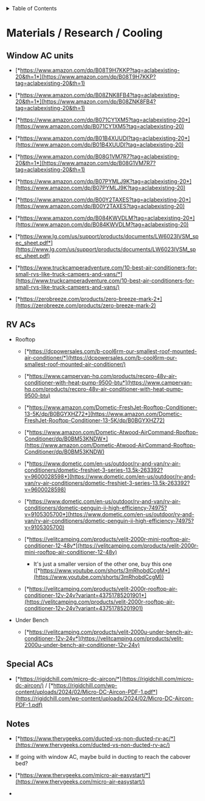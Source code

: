 <!-- START doctoc generated TOC please keep comment here to allow auto update -->
<!-- DON'T EDIT THIS SECTION, INSTEAD RE-RUN doctoc TO UPDATE -->
<details>
<summary>Table of Contents</summary>

- [Materials / Research / Cooling](#materials--research--cooling)
  - [Window AC units](#window-ac-units)
  - [RV ACs](#rv-acs)
  - [Special ACs](#special-acs)
  - [Notes](#notes)

</details>
<!-- END doctoc generated TOC please keep comment here to allow auto update -->

# Materials / Research / Cooling

## Window AC units

-   [*https://www.amazon.com/dp/B08T9H7KKP?tag=aclabexisting-20&th=1*](https://www.amazon.com/dp/B08T9H7KKP?tag=aclabexisting-20&th=1)

-   [*https://www.amazon.com/dp/B08ZNK8FB4?tag=aclabexisting-20&th=1*](https://www.amazon.com/dp/B08ZNK8FB4?tag=aclabexisting-20&th=1)

-   [*https://www.amazon.com/dp/B071CY1XM5?tag=aclabexisting-20*](https://www.amazon.com/dp/B071CY1XM5?tag=aclabexisting-20)

-   [*https://www.amazon.com/dp/B01B4XUUDI?tag=aclabexisting-20*](https://www.amazon.com/dp/B01B4XUUDI?tag=aclabexisting-20)

-   [*https://www.amazon.com/dp/B08G1VM7R7?tag=aclabexisting-20&th=1*](https://www.amazon.com/dp/B08G1VM7R7?tag=aclabexisting-20&th=1)

-   [*https://www.amazon.com/dp/B07PYMLJ9K?tag=aclabexisting-20*](https://www.amazon.com/dp/B07PYMLJ9K?tag=aclabexisting-20)

-   [*https://www.amazon.com/dp/B00Y2TAXES?tag=aclabexisting-20*](https://www.amazon.com/dp/B00Y2TAXES?tag=aclabexisting-20)

-   [*https://www.amazon.com/dp/B084KWVDLM?tag=aclabexisting-20*](https://www.amazon.com/dp/B084KWVDLM?tag=aclabexisting-20)

-   [*https://www.lg.com/us/support/products/documents/LW6023IVSM_spec_sheet.pdf*](https://www.lg.com/us/support/products/documents/LW6023IVSM_spec_sheet.pdf)

-   [*https://www.truckcamperadventure.com/10-best-air-conditioners-for-small-rvs-like-truck-campers-and-vans/*](https://www.truckcamperadventure.com/10-best-air-conditioners-for-small-rvs-like-truck-campers-and-vans/)

-   [*https://zerobreeze.com/products/zero-breeze-mark-2*](https://zerobreeze.com/products/zero-breeze-mark-2)

## RV ACs

-   Rooftop

    -   [*https://dcpowersales.com/b-cool6rm-our-smallest-roof-mounted-air-conditioner/*](https://dcpowersales.com/b-cool6rm-our-smallest-roof-mounted-air-conditioner/)

    -   [*https://www.campervan-hq.com/products/recpro-48v-air-conditioner-with-heat-pump-9500-btu*](https://www.campervan-hq.com/products/recpro-48v-air-conditioner-with-heat-pump-9500-btu)

    -   [*https://www.amazon.com/Dometic-FreshJet-Rooftop-Conditioner-13-5K/dp/B0BGYXHZ72*](https://www.amazon.com/Dometic-FreshJet-Rooftop-Conditioner-13-5K/dp/B0BGYXHZ72)

    -   [*https://www.amazon.com/Dometic-Atwood-AirCommand-Rooftop-Conditioner/dp/B0BM53KNDW*](https://www.amazon.com/Dometic-Atwood-AirCommand-Rooftop-Conditioner/dp/B0BM53KNDW)

    -   [*https://www.dometic.com/en-us/outdoor/rv-and-van/rv-air-conditioners/dometic-freshjet-3-series-13.5k-263392?v=9600028598*](https://www.dometic.com/en-us/outdoor/rv-and-van/rv-air-conditioners/dometic-freshjet-3-series-13.5k-263392?v=9600028598)

    -   [*https://www.dometic.com/en-us/outdoor/rv-and-van/rv-air-conditioners/dometic-penguin-ii-high-efficiency-74975?v=9105305700*](https://www.dometic.com/en-us/outdoor/rv-and-van/rv-air-conditioners/dometic-penguin-ii-high-efficiency-74975?v=9105305700)

    -   [*https://velitcamping.com/products/velit-2000r-mini-rooftop-air-conditioner-12-48v*](https://velitcamping.com/products/velit-2000r-mini-rooftop-air-conditioner-12-48v)

        -   It's just a smaller version of the other one, buy this one ([*https://www.youtube.com/shorts/3mRhobdCcgM*](https://www.youtube.com/shorts/3mRhobdCcgM))

    -   [*https://velitcamping.com/products/velit-2000r-rooftop-air-conditioner-12v-24v?variant=43751785201901*](https://velitcamping.com/products/velit-2000r-rooftop-air-conditioner-12v-24v?variant=43751785201901)

-   Under Bench

    -   [*https://velitcamping.com/products/velit-2000u-under-bench-air-conditioner-12v-24v*](https://velitcamping.com/products/velit-2000u-under-bench-air-conditioner-12v-24v)

## Special ACs

-   [*https://rigidchill.com/micro-dc-aircon/*](https://rigidchill.com/micro-dc-aircon/) / [*https://rigidchill.com/wp-content/uploads/2024/02/Micro-DC-Aircon-PDF-1.pdf*](https://rigidchill.com/wp-content/uploads/2024/02/Micro-DC-Aircon-PDF-1.pdf)

## Notes

-   [*https://www.thervgeeks.com/ducted-vs-non-ducted-rv-ac/*](https://www.thervgeeks.com/ducted-vs-non-ducted-rv-ac/)

-   If going with window AC, maybe build in ducting to reach the cabover bed?

-   [*https://www.thervgeeks.com/micro-air-easystart/*](https://www.thervgeeks.com/micro-air-easystart/)

-   



